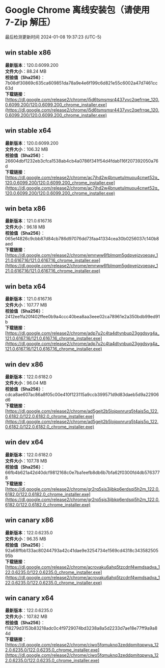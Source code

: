 # Google Chrome 离线安装包（请使用 7-Zip 解压）
最后检测更新时间
2024-01-08 19:37:23 (UTC-5)

## win stable x86
**最新版本**：120.0.6099.200  
**文件大小**：88.24 MB  
**校验值（Sha256）**：7b08df30869c635ca609851da78a9e4e6f199c6d821e55c6002a47d7461cc63d  
**下载链接**：[https://dl.google.com/release2/chrome/j5d6tsmsmsr4437yvc2qefrrqe_120.0.6099.200/120.0.6099.200_chrome_installer.exe](https://dl.google.com/release2/chrome/j5d6tsmsmsr4437yvc2qefrrqe_120.0.6099.200/120.0.6099.200_chrome_installer.exe)  

## win stable x64
**最新版本**：120.0.6099.200  
**文件大小**：106.32 MB  
**校验值（Sha256）**：26604dbf1232eb3cfca1538ab4cb4a0786f341f54d4fdab116f207392050a76d  
**下载链接**：[https://dl.google.com/release2/chrome/ac7jhd2w4bnuetulmuou4cnwt52q_120.0.6099.200/120.0.6099.200_chrome_installer.exe](https://dl.google.com/release2/chrome/ac7jhd2w4bnuetulmuou4cnwt52q_120.0.6099.200/120.0.6099.200_chrome_installer.exe)  

## win beta x86
**最新版本**：121.0.6167.16  
**文件大小**：96.18 MB  
**校验值（Sha256）**：065ef4826c9cbb87d84cb786d97076dd73faa41334cea30b0256037c140b8aed  
**下载链接**：[https://dl.google.com/release2/chrome/emnww6fblmqm5gdpyejzvoeoay_121.0.6167.16/121.0.6167.16_chrome_installer.exe](https://dl.google.com/release2/chrome/emnww6fblmqm5gdpyejzvoeoay_121.0.6167.16/121.0.6167.16_chrome_installer.exe)  

## win beta x64
**最新版本**：121.0.6167.16  
**文件大小**：107.77 MB  
**校验值（Sha256）**：2412ee1fa20f402ffee0b9a4ccc40bea8aa3eee02ca78961e2a350bdb99ed91b  
**下载链接**：[https://dl.google.com/release2/chrome/adp7u2c4ta4dtynbup23ggdsyg4a_121.0.6167.16/121.0.6167.16_chrome_installer.exe](https://dl.google.com/release2/chrome/adp7u2c4ta4dtynbup23ggdsyg4a_121.0.6167.16/121.0.6167.16_chrome_installer.exe)  

## win dev x86
**最新版本**：122.0.6182.0  
**文件大小**：96.04 MB  
**校验值（Sha256）**：cdca8ae607ac86a8f05c00e410f123115a9ccb399571d9d83daeb5d9a22906d6  
**下载链接**：[https://dl.google.com/release2/chrome/ad5gejt2b5lojpxnrurq5t4ais5q_122.0.6182.0/122.0.6182.0_chrome_installer.exe](https://dl.google.com/release2/chrome/ad5gejt2b5lojpxnrurq5t4ais5q_122.0.6182.0/122.0.6182.0_chrome_installer.exe)  

## win dev x64
**最新版本**：122.0.6182.0  
**文件大小**：107.78 MB  
**校验值（Sha256）**：66fb4b621a42d40dcf9812168c0e7ba1eefb8db6b7bfa62f0300fd4db5763778  
**下载链接**：[https://dl.google.com/release2/chrome/gr2rq5sjs3jibkp6erdsqi5h2m_122.0.6182.0/122.0.6182.0_chrome_installer.exe](https://dl.google.com/release2/chrome/gr2rq5sjs3jibkp6erdsqi5h2m_122.0.6182.0/122.0.6182.0_chrome_installer.exe)  

## win canary x86
**最新版本**：122.0.6235.0  
**文件大小**：96.35 MB  
**校验值（Sha256）**：92a68ffbb133ac80244793a42c41dae9e3254734e1569cd4318c34358250595b  
**下载链接**：[https://dl.google.com/release2/chrome/acrovaku6ahq5tzcdnf4wmdsadva_122.0.6235.0/122.0.6235.0_chrome_installer.exe](https://dl.google.com/release2/chrome/acrovaku6ahq5tzcdnf4wmdsadva_122.0.6235.0/122.0.6235.0_chrome_installer.exe)  

## win canary x64
**最新版本**：122.0.6235.0  
**文件大小**：107.82 MB  
**校验值（Sha256）**：f18279d3153b83218adc0c4f9729074bd3238a8a5d2233d7ae18e77ff9a9a84d  
**下载链接**：[https://dl.google.com/release2/chrome/ciwo5fqmuknq3zeddpmitqpwya_122.0.6235.0/122.0.6235.0_chrome_installer.exe](https://dl.google.com/release2/chrome/ciwo5fqmuknq3zeddpmitqpwya_122.0.6235.0/122.0.6235.0_chrome_installer.exe)  

